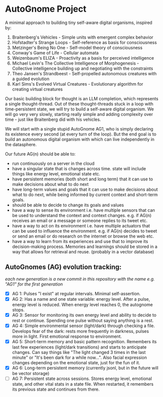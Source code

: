 # AutoGnome Project

A minimal approach to building tiny self-aware digital organisms, inspired by:

1. Braitenberg's Vehicles - Simple units with emergent complex behavior
2. Hofstadter's Strange Loops - Self-reference as basis for consciousness
3. Metzinger's Being No One - Self-model theory of consciousness
4. Conway's Game of Life - Cellular automata
5. Weizenbaum's ELIZA - Proactivity as a basis for perceived intelligence
6. Michael Levin's The Collective Intelligence of Morphogenesis - Collective intelligence building up and negotiating with the constraints
7. Theo Jansen's Strandbeest - Self-propelled autonomous creatures with a guided evolution
8. Karl Sims's Evolved Virtual Creatures - Evolutionary algorithm for creating virtual creatures

Our basic building block for thought is an LLM completion, which represents a single thought-thread. Out of these thought-threads stuck in a loop with time-persistent state, we will try to build a self-aware digital organism. We will go very very slowly, starting really simple and adding complexity over time - just like Braitenberg did with his vehicles.

We will start with a single stupid AutoGnome AG1, who is simply declaring its existence every second (at every turn of the loop).
But the end goal is to build an autonomous digital organism with which can live independently in the datasphere.

Our future AG(n) should be able to:
- run continuously on a server in the cloud
- have a singular state that is changes across time. state will include things like energy level, emotional state etc.
- have persistent memories (both short and long term) that it can use to make decisions about what to do next
- have long-term values and goals that it can use to make decisions about what to do next, while being informed by current context and short-term goals.
- should be able to decide to change its goals and values
- have a way to sense its environment i.e. have multiple sensors that can be used to understand the context and context changes. e.g. if AG(n) receives an email or a message or someone replies to its tweet etc.
- have a way to act on its environment i.e. have multiple actuators that can be used to influence the environment. e.g. if AG(n) decides to tweet or send an email or do research on the internet or browse the web etc.
- have a way to learn from its experiences and use that to improve its decision-making process. Memories and learnings should be stored in a way that allows for retrieval and reuse. (probably in a vector database)



## AutoGnomes (AG) evolution tracking:

_each new generation is a new commit in this repository with the name e.g. "AG1" for the first generation_

 - [x] AG 1: Pulses "I exist" at regular intervals. Minimal self-assertion.
 - [x] AG 2: Has a name and one state variable: energy level. After a pulse, energy level is reduced. When energy level reaches 0, the autognome stops.
 - [x] AG 3: Sensor for monitoring its own energy level and ability to decide to rest or continue. Spending one pulse without saying anything is a rest.
 - [x] AG 4: Simple environmental sensor (light/dark) through checking a file. Develops fear of the dark: rests more frequently in darkness, pulses more in light. First emotional response to environment.
 - [x] AG 5: Short-term memory and basic pattern recognition. Remembers its last few experiences (light/dark transitions) and starts to anticipate changes. Can say things like "The light changed 3 times in the last minute" or "It's been dark for a while now...". Also facial expression changes depending on the emotional state, just for the fun of it.
 - [x] AG 6: Long-term persistent memory (currently jsonl, but in the future will be vector storage)
 - [ ] AG 7: Persistent state across sessions. Stores energy level, emotional state, and other vital stats in a state file. When restarted, it remembers its previous state and continues from there.
